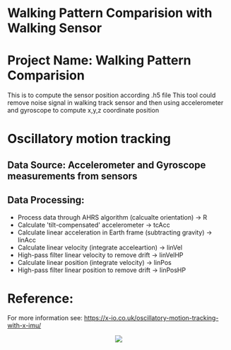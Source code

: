  Walking Pattern Comparision with Walking Sensor
=============================================
# Project Name: Walking Pattern Comparision
  This is to compute the sensor position according .h5 file
  This tool could remove noise signal in walking track sensor and then using accelerometer and gyroscope to compute x,y,z coordinate position

# Oscillatory motion tracking
## Data Source:  Accelerometer and Gyroscope measurements from sensors
## Data Processing:
* Process data through AHRS algorithm (calcualte orientation) -> R
* Calculate 'tilt-compensated' accelerometer -> tcAcc
* Calculate linear acceleration in Earth frame (subtracting gravity) -> linAcc
* Calculate linear velocity (integrate acceleartion) -> linVel
* High-pass filter linear velocity to remove drift -> linVelHP
* Calculate linear position (integrate velocity) -> linPos
* High-pass filter linear position to remove drift -> linPosHP

# Reference:
For more information see:
   https://x-io.co.uk/oscillatory-motion-tracking-with-x-imu/

<div align="center">
<img src="https://raw.github.com/xioTechnologies/Oscillatory-Motion-Tracking-With-x-IMU/master/Video%20Screenshot.png"/>
</div>


